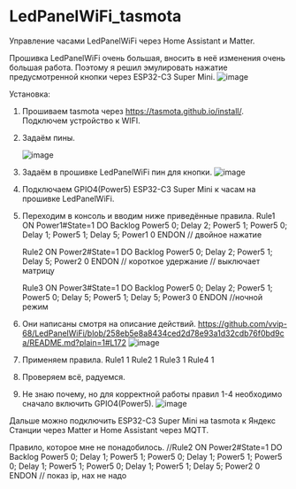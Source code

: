 # LedPanelWiFi_tasmota
Управление часами LedPanelWiFi через Home Assistant и Matter.

Прошивка LedPanelWiFi очень большая,  вносить в неё изменения очень большая работа. Поэтому я решил эмулировать нажатие предусмотренной кнопки через ESP32-C3 Super Mini.
![image](https://github.com/user-attachments/assets/8d1660d1-6fbe-4c73-afb5-056218917b9e)

Установка: 
1. Прошиваем tasmota через https://tasmota.github.io/install/. Подключем устройство к WIFI.
2. Задаём пины.

   ![image](https://github.com/user-attachments/assets/2bc01814-6188-4ff3-9a3d-51c7ea32e404)
4. Задаём в прошивке LedPanelWiFi пин для кнопки.
   ![image](https://github.com/user-attachments/assets/7dc4e148-771d-4343-ba7d-1af50e4aaad0)
6. Подключаем GPIO4(Power5) ESP32-C3 Super Mini к часам на прошивке LedPanelWiFi.
7. Переходим в консоль и вводим ниже приведённые правила. 
   Rule1 ON Power1#State=1 DO Backlog Power5 0; Delay 2; Power5 1;  Power5 0; Delay 1; Power5 1;  Delay 5; Power1 0   ENDON // двойное нажатие
   
   Rule2 ON Power2#State=1 DO Backlog Power5 0; Delay 2; Power5 1; Delay 5; Power2 0  ENDON // короткое удержание // выключает матрицу
   
   Rule3 ON Power3#State=1 DO Backlog Power5 0; Delay 2; Power5 1; Power5 0; Delay 5; Power5 1; Delay 5; Power3 0  ENDON //ночной режим
   
9. Они написаны смотря на описание действий. https://github.com/vvip-68/LedPanelWiFi/blob/258eb5e8a8434ced2d78e93a1d32cdb76f0bd9ca/README.md?plain=1#L172
![image](https://github.com/user-attachments/assets/ed28a510-e50d-48b7-8a06-852556a53fac)
11. Применяем правила.
      Rule1 1
      Rule2 1
      Rule3 1
      Rule4 1
12. Проверяем всё, радуемся.
13. Не знаю почему, но для корректной работы  правил 1-4 необходимо сначало включить GPIO4(Power5).
 ![image](https://github.com/user-attachments/assets/67162830-c557-4b19-8025-fe47844571c8)

Дальше можно подключить ESP32-C3 Super Mini на tasmota к Яндекс Станции через Matter и Home Assistant через MQTT. 


Правило, которое мне не понадобилось.
//Rule2 ON Power2#State=1 DO Backlog Power5 0; Delay 1; Power5 1;  Power5 0; Delay 1; Power5 1;  Power5 0; Delay 1; Power5 1;  Power5 0; Delay 1; Power5 1; Delay 5; Power2 0   ENDON // показ ip, нах не надо
